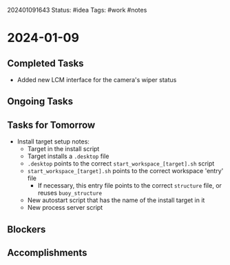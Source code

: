 202401091643
Status: #idea
Tags: #work #notes 

# 2024-01-09

## Completed Tasks
- Added new LCM interface for the camera's wiper status

## Ongoing Tasks

## Tasks for Tomorrow
- Install target setup notes:
	- Target in the install script
	- Target installs a `.desktop` file
	- `.desktop` points to the correct `start_workspace_[target].sh` script
	- `start_workspace_[target].sh` points to the correct workspace 'entry' file
		- If necessary, this entry file points to the correct `structure` file, or reuses `buoy_structure`
	- New autostart script that has the name of the install target in it
	- New process server script

## Blockers

## Accomplishments

